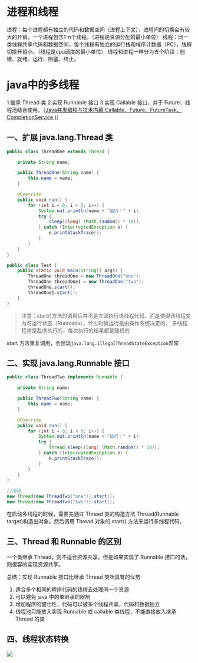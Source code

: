 # 进程和线程
进程：每个进程都有独立的代码和数据空间（进程上下文），进程间的切换会有较大的开销，一个进程包含1-n个线程。（进程是资源分配的最小单位）
线程：同一类线程共享代码和数据空间，每个线程有独立的运行栈和程序计数器（PC），线程切换开销小。（线程是cpu调度的最小单位）
线程和进程一样分为五个阶段：创建、就绪、运行、阻塞、终止。
# java中的多线程
1.继承 Thread 类
2.实现 Runnable 接口
3.实现 Callable 接口，并于 Future、线程池结合使用。（[Java并发编程与技术内幕:Callable、Future、FutureTask、CompletionService )](http://blog.csdn.net/evankaka/article/details/51610635)）
## 一、扩展 java.lang.Thread 类
```java
public class ThreadOne extends Thread {

    private String name;

    public ThreadOne(String name) {
        this.name = name;
    }

    @Override
    public void run() {
        for (int i = 0; i < 5; i++) {
            System.out.println(name + "运行：" + i);
            try {
                sleep((long) (Math.random() * 10));
            } catch (InterruptedException e) {
                e.printStackTrace();
            }
        }
    }
}

public class Test {
    public static void main(String[] args) {
        ThreadOne threadOne = new ThreadOne("one");
        ThreadOne threadOne1 = new ThreadOne("two");
        threadOne.start();
        threadOne1.start();
    }
}
```
>注意：start()方法的调用后并不是立即执行该线程代码，而是使得该线程变为可运行状态（Runnable），什么时候运行是由操作系统决定的。
> 多线程程序是乱序执行的，每次执行的结果都是随机的

start 方法重复调用，会出现`java.lang.illegalThreadStateException`异常
## 二、实现 java.lang.Runnable 接口
```java
public class ThreadTwo implements Runnable {

    private String name;

    public ThreadTwo(String name) {
        this.name = name;
    }

    @Override
    public void run() {
        for (int i = 0; i < 5; i++) {
            System.out.println(name + "运行：" + i);
            try {
                Thread.sleep((long) (Math.random() * 10));
            } catch (InterruptedException e) {
                e.printStackTrace();
            }
        }
    }
}

//调用
new Thread(new ThreadTwo("one")).start();
new Thread(new ThreadTwo("two")).start();
```
在启动多线程的时候，需要先通过 Thread 类的构造方法 Thread(Runnable target)构造出对象，然后调用 Thread 对象的 start() 方法来运行多线程代码。
## 三、Thread 和 Runnable 的区别
一个类继承 Thread，则不适合资源共享。但是如果实现了 Runnable 接口的话，则很容的实现资源共享。

总结：实现 Runnable 接口比继承 Thread 类所具有的优势
1. 适合多个相同的程序代码的线程去处理同一个资源
2. 可以避免 java 中的单继承的限制
3. 增加程序的健壮性，代码可以被多个线程共享，代码和数据独立
4. 线程池只能放入实现 Runnable 或 callable 类线程，不能直接放入继承 Thread 的类

## 四、线程状态转换
![](./_image/2018-01-25-11-21-13.jpg)

